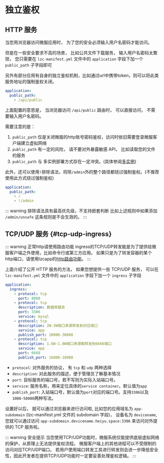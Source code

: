 # 独立鉴权

## HTTP 服务

当您用浏览器访问微服应用时， 为了您的安全必须输入用户名密码才能访问。

但是在一些安全要求不高的场景， 比如公共文件下载服务， 输入用户名密码太繁琐， 您只需要在 `lzc-manifest.yml` 文件中的 `application` 字段下加一个 `public_path` 子字段即可

另外有部分应用有自身的独立鉴权机制，比如通过url中携带token，则可以将此类服务地址的强制鉴权关闭。

```yml
application:
  public_path:
    - /api/public
```

上面配置的意思是， 当浏览器访问 `/api/public` 路由时， 可以直接访问， 不需要输入用户名密码。

需要注意的是：
1. `public_path` 仅是关闭微服的http账号密码鉴权，访问时依旧需要登录微服客户端建立虚拟网络
2. `public_path` 有一定的风险， 请不要对外暴露敏感 API， 比如读取您的文件的服务
3. `public_path` 与 多实例部署方式存在一定冲突。(具体参阅[多实例](/advanced-multi-instance))


此外，还可以使用`!`排除语法，将除`/admin`外的整个路径都绕过强制鉴权。(不推荐使用此方式绕过强制鉴权)
```yml
application:
  public_path:
    - /
    - !/admin
```

::: warning 排除语法具有最高优先级，不支持嵌套判断
比如上述规则中如果添加 `/admin/unsafe` 这条规则是不会生效的。
:::



## TCP/UDP 服务 {#tcp-udp-ingress}

::: warning 正常http请使用路由功能
ingress的TCP/UDP转发能是为了提供给微服客户端之外使用，比如命令行或第三方应用。
如果只是为了转发容器的某个http端口，请使用lzcapp的[http路由功能](./advanced-route.md)。
:::


上面介绍了公开 HTTP 服务的方法， 如果您想提供一些 TCP/UDP 服务，
可以在 `lzc-manifest.yml` 文件中的 `application` 字段下加一个 `ingress` 子字段

```yml
application:
  ingress:
    - protocol: tcp
      port: 8080
    - protocol: tcp
      description: 数据库服务
      port: 3306
      service: mysql
    - protocol: tcp
      description: 2W-3W端口来源转发到对应端口
      service: app
      publish_port: 20000-30000
    - protocol: tcp
      description: 1.6W-1.8W端口来源都转发到6666端口
      service: app
      port: 6668
      publish_port: 16000-18000
```

- `protocol`: 对外服务的协议， 有 `tcp` 和 `udp` 两种选择
- `description`: 对此服务的描述，便于管理员了解基本情况
- `port`: 目标服务的端口号，若不写则为实际入站端口号。
- `service`: 服务名称，用来定位具体的`service container`。默认值为`app`
- `publish_port`: 入站端口号，默认值为`port`对应的端口号。支持`3306`以及`1000-50000`两种写法。

设置好以后， 就可以通过浏览器来进行访问啦, 比如您的应用域名为 `app-subdomain` (lzc-manifest.yml 文件的 subdomain 字段)， 设备名为 `devicename`, 您就可以通过访问 `app-subdomain.devicename.heiyu.space:3306` 来访问对外提供的 TCP 服务啦。

::: warning 安全提示
当您使用TCP/UDP功能时，微服系统仅能提供底层虚拟网络的保护，从原理上无法提供鉴权流程。
微服客户端上的其他进程可以不受限制的访问对应TCP/UDP端口。
若用户使用端口转发工具进行转发则会进一步降低安全性，因此开发者在提供TCP/UDP功能时一定要妥善处理鉴权逻辑。
:::
